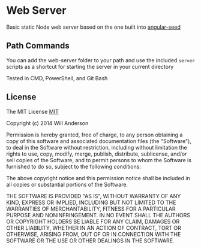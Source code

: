 Web Server
==========

Basic static Node web server based on the one built into [angular-seed](https://github.com/angular/angular-seed)

Path Commands
-------------

You can add the web-server folder to your path and use the included `server` scripts as a shortcut for starting the server in your current directory 

Tested in CMD, PowerShell, and Git Bash

License
-------

The MIT License [MIT](LICENSE)

Copyright (c) 2014 Will Anderson

Permission is hereby granted, free of charge, to any person obtaining a copy of
this software and associated documentation files (the "Software"), to deal in
the Software without restriction, including without limitation the rights to
use, copy, modify, merge, publish, distribute, sublicense, and/or sell copies of
the Software, and to permit persons to whom the Software is furnished to do so,
subject to the following conditions:

The above copyright notice and this permission notice shall be included in all
copies or substantial portions of the Software.

THE SOFTWARE IS PROVIDED "AS IS", WITHOUT WARRANTY OF ANY KIND, EXPRESS OR
IMPLIED, INCLUDING BUT NOT LIMITED TO THE WARRANTIES OF MERCHANTABILITY, FITNESS
FOR A PARTICULAR PURPOSE AND NONINFRINGEMENT. IN NO EVENT SHALL THE AUTHORS OR
COPYRIGHT HOLDERS BE LIABLE FOR ANY CLAIM, DAMAGES OR OTHER LIABILITY, WHETHER
IN AN ACTION OF CONTRACT, TORT OR OTHERWISE, ARISING FROM, OUT OF OR IN
CONNECTION WITH THE SOFTWARE OR THE USE OR OTHER DEALINGS IN THE SOFTWARE.